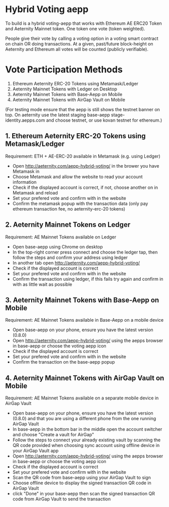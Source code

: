 # Hybrid Voting aepp

To build is a hybrid voting-aepp that works with Ethereum AE ERC20 Token and Aeternity Mainnet token. One token one vote (token weighted).

People give their vote by calling a voting option in a voting smart contract on chain OR doing transactions. At a given, past/future block-height on Aeternity and Ethereum all votes will be counted (publicly verifiable). 

# Vote Participation Methods
 1. Ethereum Aeternity ERC-20 Tokens using Metamask/Ledger
 2. Aeternity Mainnet Tokens with Ledger on Desktop
 3. Aeternity Mainnet Tokens with Base-Aepp on Mobile
 4. Aeternity Mainnet Tokens with AirGap Vault on Mobile

(For testing mode ensure that the aepp is still shows the testnet banner on top. On aeternity use the latest staging base-aepp stage-identity.aepps.com and choose testnet, or use kovan testnet for ethereum.)

## 1. Ethereum Aeternity ERC-20 Tokens using Metamask/Ledger
Requirement: ETH + AE-ERC-20 available in Metamask (e.g. using Ledger)
 - Open http://aeternity.com/aepp-hybrid-voting/ in the brower you have Metamask in
 - Choose Metamask and allow the website to read your account information
 - Check if the displayed account is correct, if not, choose another on in Metamask and reload  
 - Set your prefered vote and confirm with in the website
 - Confirm the metamask popup with the transaction data (only pay ethereum transaction fee, no aeternity-erc-20 tokens)

## 2. Aeternity Mainnet Tokens on Ledger
Requirement: AE Mainnet Tokens available on Ledger
 - Open base-aepp using Chrome on desktop
 - In the top-right corner press connect and choose the ledger tap, then follow the steps and confirm your address using ledger
 - In another tab open http://aeternity.com/aepp-hybrid-voting/
 - Check if the displayed account is correct
 - Set your prefered vote and confirm with in the website
 - Confirm the transaction using ledger, if this fails try again and confirm in with as little wait as possible

## 3. Aeternity Mainnet Tokens with Base-Aepp on Mobile
Requirement: AE Mainnet Tokens available in Base-Aepp on a mobile device
 - Open base-aepp on your phone, ensure you have the latest version (0.8.0)
 - Open http://aeternity.com/aepp-hybrid-voting/ using the aepps browser in base-aepp or choose the voting aepp icon
 - Check if the displayed account is correct
 - Set your prefered vote and confirm with in the website
 - Confirm the transaction on the base-aepp popup

## 4. Aeternity Mainnet Tokens with AirGap Vault on Mobile
Requirement: AE Mainnet Tokens available on a separate mobile device in AirGap Vault
 - Open base-aepp on your phone, ensure you have the latest version (0.8.0) and that you are using a different phone from the one running AirGap Vault
 - In base-aepp in the bottom bar in the middle open the account switcher and choose "Create a vault for AirGap"
 - Follow the steps to connect your already existing vault by scanning the QR code provided when choosing sync account using offline device in your AirGap Vault app
 - Open http://aeternity.com/aepp-hybrid-voting/ using the aepps browser in base-aepp or choose the voting aepp icon
 - Check if the displayed account is correct
 - Set your prefered vote and confirm with in the website
 - Scan the QR code from base-aepp using your AirGap Vault to sign
 - Choose offline device to display the signed transaction QR code in AirGap Vault
 - click "Done" in your base-aepp then scan the signed transaction QR code from AirGap Vault to send the transaction
